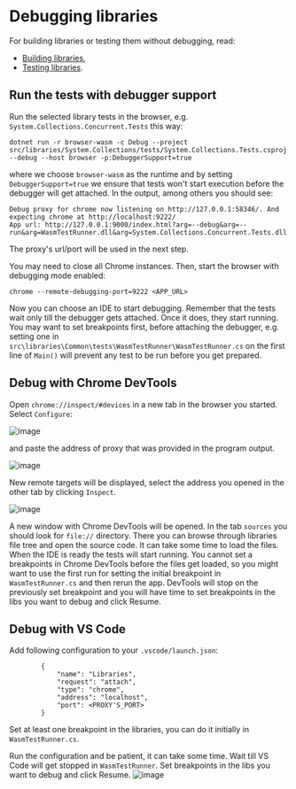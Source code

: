# Debugging libraries

For building libraries or testing them without debugging, read:
- [Building libraries](https://github.com/dotnet/runtime/blob/main/docs/workflow/building/libraries/README.md),
- [Testing libraries](https://github.com/dotnet/runtime/blob/main/docs/workflow/testing/libraries/testing.md).

## Run the tests with debugger support

Run the selected library tests in the browser, e.g. `System.Collections.Concurrent.Tests` this way:
```
dotnet run -r browser-wasm -c Debug --project src/libraries/System.Collections/tests/System.Collections.Tests.csproj --debug --host browser -p:DebuggerSupport=true
```
where we choose `browser-wasm` as the runtime and by setting `DebuggerSupport=true` we ensure that tests won't start execution before the debugger will get attached. In the output, among others you should see:

```
Debug proxy for chrome now listening on http://127.0.0.1:58346/. And expecting chrome at http://localhost:9222/
App url: http://127.0.0.1:9000/index.html?arg=--debug&arg=--run&arg=WasmTestRunner.dll&arg=System.Collections.Concurrent.Tests.dll
```
The proxy's url/port will be used in the next step.

You may need to close all Chrome instances. Then, start the browser with debugging mode enabled:

`chrome --remote-debugging-port=9222 <APP_URL>`

Now you can choose an IDE to start debugging. Remember that the tests wait only till the debugger gets attached. Once it does, they start running. You may want to set breakpoints first, before attaching the debugger, e.g. setting one in `src\libraries\Common\tests\WasmTestRunner\WasmTestRunner.cs` on the first line of `Main()` will prevent any test to be run before you get prepared.

## Debug with Chrome DevTools
Open `chrome://inspect/#devices` in a new tab in the browser you started. Select `Configure`:

![image](https://user-images.githubusercontent.com/32700855/201867874-7f707eb1-e859-441c-8205-abb70a7a0d0b.png)

and paste the address of proxy that was provided in the program output.

![image](https://user-images.githubusercontent.com/32700855/201862487-df76a06c-b24d-41a0-bf06-6959bba59a58.png)

New remote targets will be displayed, select the address you opened in the other tab by clicking `Inspect`.

![image](https://user-images.githubusercontent.com/32700855/201863048-6a4fe20b-a215-435d-b594-47750fcb2872.png)

A new window with Chrome DevTools will be opened. In the tab `sources` you should look for `file://` directory. There you can browse through libraries file tree and open the source code. It can take some time to load the files. When the IDE is ready the tests will start running. You cannot set a breakpoints in Chrome DevTools before the files get loaded, so you might want to use the first run for setting the initial breakpoint in `WasmTestRunner.cs` and then rerun the app. DevTools will stop on the previously set breakpoint and you will have time to set breakpoints in the libs you want to debug and click Resume.

## Debug with VS Code

Add following configuration to your `.vscode/launch.json`:
```
        {
            "name": "Libraries",
            "request": "attach",
            "type": "chrome",
            "address": "localhost",
            "port": <PROXY'S_PORT>
        }
```
Set at least one breakpoint in the libraries, you can do it initially in `WasmTestRunner.cs`.

Run the configuration and be patient, it can take some time. Wait till VS Code will get stopped in `WasmTestRunner`. Set breakpoints in the libs you want to debug and click Resume.
![image](https://user-images.githubusercontent.com/32700855/201894003-fc5394ad-9848-4d07-a132-f687ecd17c50.png)

